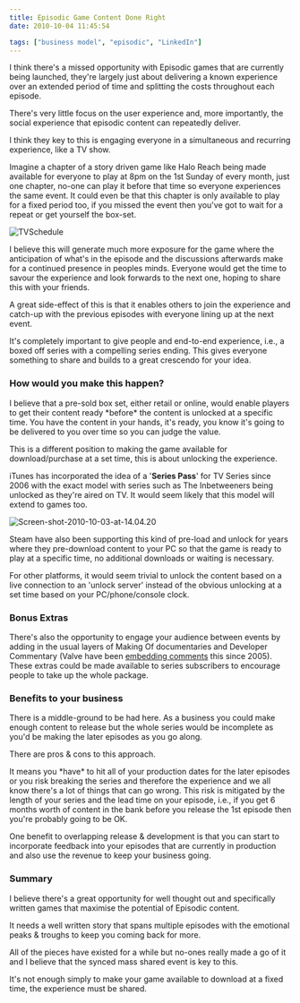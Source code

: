 ```yaml
---
title: Episodic Game Content Done Right
date: 2010-10-04 11:45:54

tags: ["business model", "episodic", "LinkedIn"]
---
```


I think there's a missed opportunity with Episodic games that are
currently being launched, they're largely just about delivering a known
experience over an extended period of time and splitting the costs
throughout each episode.

There's very little focus on the user experience and, more importantly,
the social experience that episodic content can repeatedly deliver.

I think they key to this is engaging everyone in a simultaneous and
recurring experience, like a TV show.

Imagine a chapter of a story driven game like Halo Reach being made
available for everyone to play at 8pm on the 1st Sunday of every month,
just one chapter, no-one can play it before that time so everyone
experiences the same event. It could even be that this chapter is only
available to play for a fixed period too, if you missed the event then
you've got to wait for a repeat or get yourself the box-set.

![](/assets/img/TVSchedule1.jpg "TVSchedule")

I believe this will generate much more exposure for the game where the
anticipation of what's in the episode and the discussions afterwards
make for a continued presence in peoples minds. Everyone would get the
time to savour the experience and look forwards to the next one, hoping
to share this with your friends.

A great side-effect of this is that it enables others to join the
experience and catch-up with the previous episodes with everyone lining
up at the next event.

It's completely important to give people and end-to-end experience,
i.e., a boxed off series with a compelling series ending. This gives
everyone something to share and builds to a great crescendo for your
idea.

### How would you make this happen?

I believe that a pre-sold box set, either retail or online, would enable
players to get their content ready \*before\* the content is unlocked at
a specific time. You have the content in your hands, it's ready, you
know it's going to be delivered to you over time so you can judge the
value.

This is a different position to making the game available for
download/purchase at a set time, this is about unlocking the experience.

iTunes has incorporated the idea of a '**Series Pass**' for TV Series
since 2006 with the exact model with series such as The Inbetweeners
being unlocked as they're aired on TV. It would seem likely that this
model will extend to games too.

![](/assets/Screen-shot-2010-10-03-at-14.04.20.jpg "Screen-shot-2010-10-03-at-14.04.20")

Steam have also been supporting this kind of pre-load and unlock for
years where they pre-download content to your PC so that the game is
ready to play at a specific time, no additional downloads or waiting is
necessary.

For other platforms, it would seem trivial to unlock the content based
on a live connection to an 'unlock server' instead of the obvious
unlocking at a set time based on your PC/phone/console clock.

### Bonus Extras

There's also the opportunity to engage your audience between events by
adding in the usual layers of Making Of documentaries and Developer
Commentary (Valve have been [embedding
comments](http://developer.valvesoftware.com/wiki/Commentary_System) this since 2005). These extras could be made available to series subscribers to encourage people to take up the whole package.

### Benefits to your business

There is a middle-ground to be had here. As a business you could make
enough content to release but the whole series would be incomplete as
you'd be making the later episodes as you go along.

There are pros & cons to this approach.

It means you \*have\* to hit all of your production dates for the later
episodes or you risk breaking the series and therefore the experience
and we all know there's a lot of things that can go wrong. This risk is
mitigated by the length of your series and the lead time on your
episode, i.e., if you get 6 months worth of content in the bank before
you release the 1st episode then you're probably going to be OK.

One benefit to overlapping release & development is that you can start
to incorporate feedback into your episodes that are currently in
production and also use the revenue to keep your business going.

### Summary

I believe there's a great opportunity for well thought out and
specifically written games that maximise the potential of Episodic
content.

It needs a well written story that spans multiple episodes with the
emotional peaks & troughs to keep you coming back for more.

All of the pieces have existed for a while but no-ones really made a go
of it and I believe that the synced mass shared event is key to this.

It's not enough simply to make your game available to download at a
fixed time, the experience must be shared.

